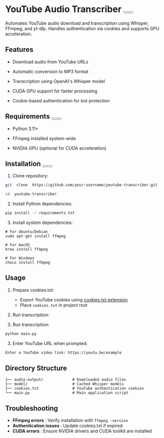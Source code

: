# YouTube Audio Transcriber <button class="citation-flag" data-index="1"><button class="citation-flag" data-index="3">

  

Automates YouTube audio download and transcription using Whisper, FFmpeg, and yt-dlp. Handles authentication via cookies and supports GPU acceleration.

  

## Features

- Download audio from YouTube URLs

- Automatic conversion to MP3 format

- Transcription using OpenAI's Whisper model

- CUDA GPU support for faster processing

- Cookie-based authentication for bot protection

  

## Requirements <button class="citation-flag" data-index="4"><button class="citation-flag" data-index="7">

- Python 3.11+

- FFmpeg installed system-wide

- NVIDIA GPU (optional for CUDA acceleration)

  

## Installation <button class="citation-flag" data-index="2"><button class="citation-flag" data-index="6">

1. Clone repository:
```bash
git  clone  https://github.com/your-username/youtube-transcriber.git

cd  youtube-transcriber
 ```

2.  Install Python  dependencies:

```bash
pip install -r requirements.txt
```
3.  Install system dependencies:
```
# For Ubuntu/Debian
sudo apt-get install ffmpeg

# For macOS
brew install ffmpeg

# For Windows
choco install ffmpeg
```
## Usage



1.  Prepare cookies.txt:
    
    -   Export YouTube cookies using [cookies.txt extension](https://github.com/yt-dlp/yt-dlp/wiki/How-to-Extract-Cookies)
    -   Place `cookies.txt` in project root
2.  Run transcription:

1.  Run transcription:
    

```bash
python main.py
```

3.  Enter YouTube URL when prompted:
```bash
Enter a YouTube video link: https://youtu.be/example
```
## Directory Structure
```
├── audio-output/             # Downloaded audio files
├── model/                    # Cached Whisper models
├── cookies.txt               # YouTube authentication cookies
└── main.py                   # Main application script
```
## Troubleshooting



-   **FFmpeg errors** : Verify installation with `ffmpeg -version`
-   **Authentication issues** : Update cookies.txt if expired
-   **CUDA errors** : Ensure NVIDIA drivers and CUDA toolkit are installed



